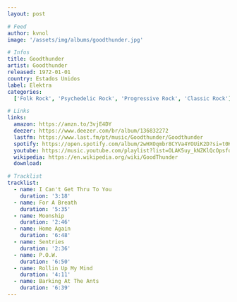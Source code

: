 ```yaml
---
layout: post

# Feed
author: kvnol
image: '/assets/img/albums/goodthunder.jpg'

# Infos
title: Goodthunder
artist: Goodthunder
released: 1972-01-01
country: Estados Unidos
label: Elektra
categories:
  ['Folk Rock', 'Psychedelic Rock', 'Progressive Rock', 'Classic Rock']

# Links
links:
  amazon: https://amzn.to/3vjE4DY
  deezer: https://www.deezer.com/br/album/136832272
  lastfm: https://www.last.fm/pt/music/Goodthunder/Goodthunder
  spotify: https://open.spotify.com/album/2wHXOqmbr8CYVa4YOUiK2D?si=t0KxIjZmSCyC5-7JIq0Vsg
  youtube: https://music.youtube.com/playlist?list=OLAK5uy_kNZKlQcOpsfortl7koFKt77Q6Tt4yc_AE
  wikipedia: https://en.wikipedia.org/wiki/GoodThunder
  download:

# Tracklist
tracklist:
  - name: I Can't Get Thru To You
    duration: '3:18'
  - name: For A Breath
    duration: '5:35'
  - name: Moonship
    duration: '2:46'
  - name: Home Again
    duration: '6:48'
  - name: Sentries
    duration: '2:36'
  - name: P.O.W.
    duration: '6:50'
  - name: Rollin Up My Mind
    duration: '4:11'
  - name: Barking At The Ants
    duration: '6:39'
---
```

